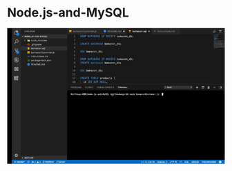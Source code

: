 # Node.js-and-MySQL


<img src="https://github.com/BogieBogard/Node.js-and-MySQL/blob/master/assets/README.gif" alt="demo.GIF">
